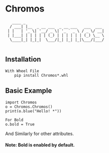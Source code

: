 # Chromos

```
   ____ _                                   
  / ___| |__  _ __ ___  _ __ ___   ___  ___ 
 | |   | '_ \| '__/ _ \| '_ ` _ \ / _ \/ __|
 | |___| | | | | | (_) | | | | | | (_) \__ \
  \____|_| |_|_|  \___/|_| |_| |_|\___/|___/
                                            
```

## Installation
<!--    ### With setup.py
    
		python3 setup.py bdist_wheel
-->
	With Wheel File
		pip install Chromos*.whl
		
## Basic Example
	import Chromos
	o = Chromos.Chromos()
	print(o.blue("Hello! *"))

	For Bold
	o.bold = True

And Similarly for other attributes.

#### Note: Bold is enabled by default.
